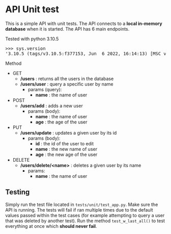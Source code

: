 # API Unit test

This is a simple API with unit tests. The API connects to a
**local in-memory database** when it is started.
The API has 6 main endpoints.

Tested with python 3.10.5
<pre>
>>> sys.version
'3.10.5 (tags/v3.10.5:f377153, Jun  6 2022, 16:14:13) [MSC v.1929 64 bit (AMD64)]'
</pre>

Method

- GET
    - **/users** : returns all the users in the database
    - **/users/user** : query a specific user by name
        - params (query):
            - **name** : the name of user
- POST
    - **/users/add** : adds a new user
        - params (body):
            - **name** : the name of user
            - **age** : the age of the user
- PUT
    - **/users/update** : updates a given user by its id
        - params (body):
            - **id** : the id of the user to edit
            - **name** : the new name of user
            - **age** : the new age of the user
- DELETE
    - **/users/delete/&lt;name&gt;** : deletes a given user by its name
        - params:
            - **name** : the name of user

## Testing

Simply run the test file located in ``tests/unit/test_app.py``. Make sure
the API is running. The tests will fail if ran multiple times due to the default values
passed within the test cases (for example attempting to query a user that was deleted by
another test). Run the method ``test_w_last_all()`` to test everything at once which **should never fail**.